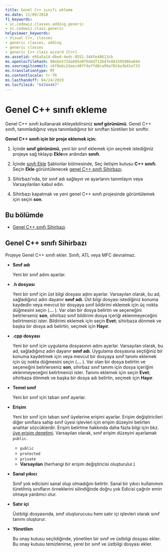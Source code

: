```yaml
---
title: Genel C++ sınıfı ekleme
ms.date: 11/09/2018
f1_keywords:
- vc.codewiz.classes.adding.generic
- vc.codewiz.class.generic
helpviewer_keywords:
- Visual C++, classes
- generic classes, adding
- generic classes
- generic C++ class wizard [C++]
ms.assetid: e95a5a14-dbed-4edc-8551-344fe48613cb
ms.openlocfilehash: 08ebe572da605e0f6d4d712bd7e48159598ba844
ms.sourcegitcommit: c6f8e6c2daec40ff4effd8ca99a7014a3b41ef33
ms.translationtype: MT
ms.contentlocale: tr-TR
ms.lasthandoff: 04/24/2019
ms.locfileid: "64344447"
---
```

# <a name="add-a-generic-c-class"></a>Genel C++ sınıfı ekleme

Genel C++ sınıfı kullanarak ekleyebilirsiniz **sınıf görünümü**. Genel C++ sınıfı, tanımladığınız veya tanımladığınız bir sınıftan türetilen bir sınıftır.

**Genel C++ sınıfı için bir proje eklemek için:**

1. İçinde **sınıf görünümü**, yeni bir sınıf eklemek için seçmek istediğiniz projeye sağ tıklayıp **Ekle**ve ardından **sınıfı**.

1. İçinde [sınıfı Ekle](../ide/add-class-dialog-box.md) Şablonlar bölmesinde, Seç iletişim kutusu **C++ sınıfı**. Seçin **Ekle** görüntülenecek [genel C++ sınıfı Sihirbazı](#generic-c-class-wizard).

1. Sihirbazı'nda, bir sınıf adı sağlayın ve ayarlarını tanımlayın veya Varsayılanları kabul edin.

1. Sihirbazı kapatmak ve yeni genel C++ sınıfı projesinde görüntülemek için seçin **son**.

## <a name="in-this-section"></a>Bu bölümde

- [Genel C++ sınıfı Sihirbazı](#generic-c-class-wizard)

## <a name="generic-c-class-wizard"></a>Genel C++ sınıfı Sihirbazı

Projeye Genel C++ sınıfı ekler. Sınıfı, ATL veya MFC devralmaz.

- **Sınıf adı**

  Yeni bir sınıf adını ayarlar.

- **.h dosyası**

  Yeni bir sınıf için üst bilgi dosyası adını ayarlar. Varsayılan olarak, bu ad, sağladığınız adın dayanır **sınıf adı**. Üst bilgi dosyası istediğiniz konuma kaydedin veya mevcut bir dosyaya sınıf bildirimi eklemek için üç nokta düğmesini seçin (**...** ). Var olan bir dosya belirtin ve seçeneğini belirlerseniz **son**, sihirbaz sınıf bildirimi dosya içeriği eklenmeyeceğini belirtmenizi ister. Bildirimi eklemek için seçin **Evet**; sihirbaza dönmek ve başka bir dosya adı belirtin, seçmek için **Hayır**.

- **.cpp dosyası**

  Yeni bir sınıf için uygulama dosyasının adını ayarlar. Varsayılan olarak, bu ad, sağladığınız adın dayanır **sınıf adı**. Uygulama dosyasına seçtiğiniz bir konuma kaydetmek için veya mevcut bir dosyaya sınıf tanımı eklemek için üç nokta düğmesini seçin (**...** ). Var olan bir dosya belirtin ve seçeneğini belirlerseniz **son**, sihirbaz sınıf tanımı için dosya içeriğini eklenmeyeceğini belirtmenizi ister. Tanımı eklemek için seçin **Evet**; sihirbaza dönmek ve başka bir dosya adı belirtin, seçmek için **Hayır**.

- **Temel sınıf**

  Yeni bir sınıf için taban sınıf ayarlar.

- **Erişim**

  Yeni bir sınıf için taban sınıf üyelerine erişimi ayarlar. Erişim değiştiricileri diğer sınıflara sahip sınıf üyesi işlevleri için erişim düzeyini belirten anahtar sözcüklerdir. Erişim belirtme hakkında daha fazla bilgi için bkz. [üye erişim denetimi](../cpp/member-access-control-cpp.md). Varsayılan olarak, sınıf erişim düzeyini ayarlamak `public`.

  - `public`
  - `protected`
  - `private`
  - **Varsayılan** (herhangi bir erişim değiştiricisi oluşturulur.)

- **Sanal yıkıcı**

  Sınıf yok edicisini sanal olup olmadığını belirtir. Sanal bir yıkıcı kullanımını türetilmiş sınıfların örneklerini silindiğinde doğru yok Edicisi çağrılır emin olmaya yardımcı olur.

- **Satır içi**

  Üstbilgi dosyasında, sınıf oluşturucusu hem satır içi işlevleri olarak sınıf tanımı oluşturur.

- **Yönetilen**

  Bu onay kutusu seçildiğinde, yönetilen bir sınıf ve üstbilgi dosyası ekler. Bu onay kutusu temizlenirse, yerel bir sınıf ve üstbilgi dosyası ekler.
